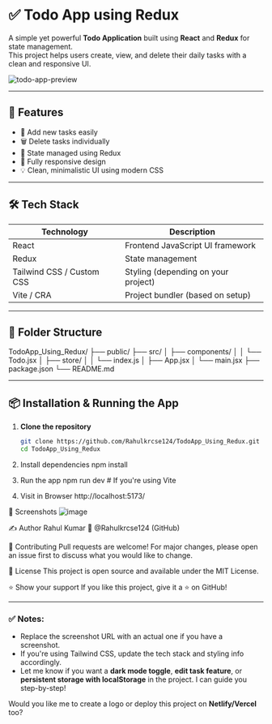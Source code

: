 # ✅ Todo App using Redux

A simple yet powerful **Todo Application** built using **React** and **Redux** for state management.  
This project helps users create, view, and delete their daily tasks with a clean and responsive UI.

![todo-app-preview](https://user-images.githubusercontent.com/your-screenshot-link.png) <!-- Optional: Add screenshot -->

---

## 🚀 Features

- 📝 Add new tasks easily
- 🗑️ Delete tasks individually
- 🧠 State managed using Redux
- 📱 Fully responsive design
- 💡 Clean, minimalistic UI using modern CSS

---

## 🛠️ Tech Stack

| Technology | Description                         |
|------------|-------------------------------------|
| React      | Frontend JavaScript UI framework    |
| Redux      | State management                    |
| Tailwind CSS / Custom CSS | Styling (depending on your project) |
| Vite / CRA | Project bundler (based on setup)    |

---

## 📂 Folder Structure

TodoApp_Using_Redux/
├── public/
├── src/
│ ├── components/
│ │ └── Todo.jsx
│ ├── store/
│ │ └── index.js
│ ├── App.jsx
│ └── main.jsx
├── package.json
└── README.md



---

## 📦 Installation & Running the App

1. **Clone the repository**
   ```bash
   git clone https://github.com/Rahulkrcse124/TodoApp_Using_Redux.git
   cd TodoApp_Using_Redux


2. Install dependencies
   npm install

3. Run the app
   npm run dev   # If you're using Vite

4. Visit in Browser
   http://localhost:5173/

📸 Screenshots
![image](https://github.com/user-attachments/assets/2efe6f7a-0e06-414d-9fae-6e82cc438683)

✍️ Author
Rahul Kumar
🔗 @Rahulkrcse124 (GitHub)

🤝 Contributing
Pull requests are welcome! For major changes, please open an issue first to discuss what you would like to change.

📄 License
This project is open source and available under the MIT License.

⭐ Show your support
If you like this project, give it a ⭐ on GitHub!

---

### ✅ Notes:
- Replace the screenshot URL with an actual one if you have a screenshot.
- If you're using Tailwind CSS, update the tech stack and styling info accordingly.
- Let me know if you want a **dark mode toggle**, **edit task feature**, or **persistent storage with localStorage** in the project. I can guide you step-by-step!

Would you like me to create a logo or deploy this project on **Netlify/Vercel** too?

